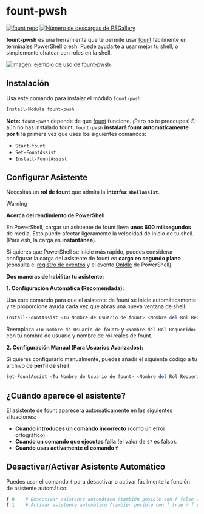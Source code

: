 # fount-pwsh

[![fount repo](https://steve02081504.github.io/fount/badges/fount_repo.svg)](https://github.com/steve02081504/fount)
[![Número de descargas de PSGallery](https://img.shields.io/powershellgallery/dt/fount-pwsh)](https://www.powershellgallery.com/packages/fount-pwsh)

**fount-pwsh** es una herramienta que te permite usar [fount](https://github.com/steve02081504/fount) fácilmente en terminales PowerShell o esh.
Puede ayudarte a usar mejor tu shell, o simplemente chatear con roles en la shell.

![Imagen: ejemplo de uso de fount-pwsh](https://github.com/user-attachments/assets/93afee48-93d4-42c7-a5e0-b7f5c93bdee9)

## Instalación

Usa este comando para instalar el módulo `fount-pwsh`:

```powershell
Install-Module fount-pwsh
```

**Nota:** `fount-pwsh` depende de que [fount](https://github.com/steve02081504/fount) funcione.
¡Pero no te preocupes!
Si aún no has instalado fount, `fount-pwsh` **instalará fount automáticamente por ti** la primera vez que uses los siguientes comandos:

- `Start-fount`
- `Set-FountAssist`
- `Install-FountAssist`

## Configurar Asistente

Necesitas un **rol de fount** que admita la **interfaz `shellassist`**.

> [!WARNING]
> **Acerca del rendimiento de PowerShell**
>
> En PowerShell, cargar un asistente de fount lleva **unos 600 milisegundos** de media. Esto puede afectar ligeramente la velocidad de inicio de tu shell. (Para esh, la carga es **instantánea**).
>
> Si quieres que PowerShell se inicie más rápido, puedes considerar configurar la carga del asistente de fount en **carga en segundo plano** (consulta el [registro de eventos](https://learn.microsoft.com/powershell/module/microsoft.powershell.utility/register-engineevent?view=powershell-7.5) y el evento [OnIdle](https://learn.microsoft.com/dotnet/api/system.management.automation.psengineevent.onidle?view=powershellsdk-7.4.0) de PowerShell).

**Dos maneras de habilitar tu asistente:**

**1. Configuración Automática (Recomendada):**

Usa este comando para que el asistente de fount se inicie automáticamente y te proporcione ayuda cada vez que abras una nueva ventana de shell:

```powershell
Install-FountAssist <Tu Nombre de Usuario de fount> <Nombre del Rol Requerido>
```

Reemplaza `<Tu Nombre de Usuario de fount>` y `<Nombre del Rol Requerido>` con tu nombre de usuario y nombre de rol reales de fount.

**2. Configuración Manual (Para Usuarios Avanzados):**

Si quieres configurarlo manualmente, puedes añadir el siguiente código a tu archivo de **perfil de shell**:

```powershell
Set-FountAssist <Tu Nombre de Usuario de fount> <Nombre del Rol Requerido>
```

## ¿Cuándo aparece el asistente?

El asistente de fount aparecerá automáticamente en las siguientes situaciones:

- **Cuando introduces un comando incorrecto** (como un error ortográfico).
- **Cuando un comando que ejecutas falla** (el valor de `$?` es falso).
- **Cuando usas activamente el comando `f`**

## Desactivar/Activar Asistente Automático

Puedes usar el comando `f` para desactivar o activar fácilmente la función de asistente automático:

```powershell
f 0    # Desactivar asistente automático (también posible con f false / f no / f n / f disable / f unset / f off etc.)
f 1    # Activar asistente automático (también posible con f true / f yes / f y / f enable / f set / f on etc.)
```
